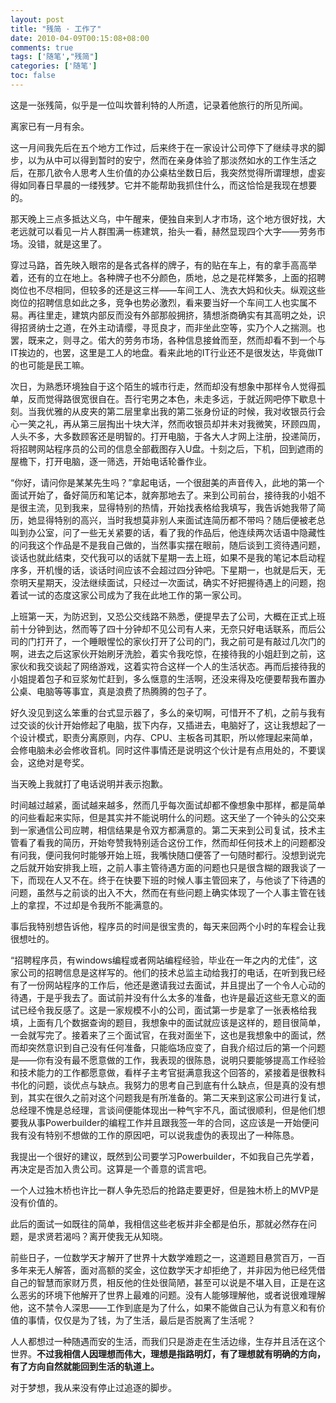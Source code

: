 ```yaml
---
layout: post
title: "残简 · 工作了"
date: 2010-04-09T00:15:08+08:00
comments: true
tags: ['随笔',"残简"]
categories: ['随笔']
toc: false
---
```


这是一张残简，似乎是一位叫坎普利特的人所遗，记录着他旅行的所见所闻。

离家已有一月有余。

这一月间我先后在五个地方工作过，后来终于在一家设计公司停下了继续寻求的脚步，以为从中可以得到暂时的安宁，然而在亲身体验了那淡然如水的工作生活之后，在那几欲令人思考人生价值的办公桌枯坐数日后，我突然觉得所谓理想，虚妄得如同春日早晨的一缕残梦。它并不能帮助我抓住什么，而这恰恰是我现在想要的。

那天晚上三点多抵达义乌，中午醒来，便独自来到人才市场，这个地方很好找，大老远就可以看见一片人群围满一栋建筑，抬头一看，赫然显现四个大字——劳务市场。没错，就是这里了。

穿过马路，首先映入眼帘的是各式各样的牌子，有的贴在车上，有的拿手高高举着，还有的立在地上。各种牌子也不分颜色，质地，总之是花样繁多，上面的招聘岗位也不尽相同，但较多的还是这三样——车间工人、洗衣大妈和伙夫。纵观这些岗位的招聘信息如此之多，竞争也势必激烈，看来要当好一个车间工人也实属不易。再往里走，建筑内部反而没有外部那般拥挤，猜想浙商确实有其高明之处，识得招贤纳士之道，在外主动请缨，寻觅良才，而非坐此空等，实乃个人之揣测。也罢，既来之，则寻之。偌大的劳务市场，各种信息接耸而至，然而却看不到一个与IT挨边的，也罢，这里是工人的地盘。看来此地的IT行业还不是很发达，毕竟做IT的也可能是民工嘛。

次日，为熟悉环境独自于这个陌生的城市行走，然而却没有想象中那样令人觉得孤单，反而觉得路很宽很自在。吾行宅男之本色，未走多远，于就近网吧停下歇息十刻。当我优雅的从皮夹的第二层里拿出我的第二张身份证的时候，我对收银员行会心一笑之礼，再从第三层掏出十块大洋，然而收银员却并未对我微笑，环顾四周，人头不多，大多数顾客还是明智的。打开电脑，于各大人才网上注册，投递简历，将招聘网站程序员的公司的信息全部截图存入U盘。十刻之后，下机，回到遮雨的屋檐下，打开电脑，逐一筛选，开始电话轮番作业。

“你好，请问你是某某先生吗？”拿起电话，一个很甜美的声音传入，此地的第一个面试开始了，备好简历和笔记本，就奔那地去了。来到公司前台，接待我的小姐不是很主流，见到我来，显得特别的热情，开始找表格给我填写，我告诉她我带了简历，她显得特别的高兴，当时我想莫非别人来面试连简历都不带吗？随后便被老总叫到办公室，问了一些无关紧要的话，看了我的作品后，他连续两次话语中隐藏性的问我这个作品是不是我自己做的，当然事实摆在眼前，随后谈到工资待遇问题，谈话也就此结束，交代我可以的话就下星期一去上班，如果不是我的笔记本启动程序多，开机慢的话，谈话时间应该不会超过四分钟吧。下星期一，也就是后天，无奈明天星期天，没法继续面试，只经过一次面试，确实不好把握待遇上的问题，抱着试一试的态度这家公司成为了我在此地工作的第一家公司。

上班第一天，为防迟到，又恐公交线路不熟悉，便提早去了公司，大概在正式上班前十分钟到达，然而等了四十分钟却不见公司有人来，无奈只好电话联系，而后公司的门打开了，一个睡眼惺忪的家伙打开了公司的门，我之前可是有敲过几次门的啊，进去之后这家伙开始刷牙洗脸，着实令我吃惊，在接待我的小姐赶到之前，这家伙和我交谈起了网络游戏，这着实符合这样一个人的生活状态。再而后接待我的小姐提着包子和豆浆匆忙赶到，多么惬意的生活啊，还没来得及吃便要帮我布置办公桌、电脑等等事宜，真是浪费了热腾腾的包子了。

好久没见到这么笨重的台式显示器了，多么的亲切啊，可惜开不了机，之前与我有过交谈的伙计开始修起了电脑，拔下内存，又插进去，电脑好了，这让我想起了一个设计模式，职责分离原则，内存、CPU、主板各司其职，所以修理起来简单，会修电脑未必会修收音机。同时这件事情还是说明这个伙计是有点用处的，不要误会，这绝对是夸奖。

当天晚上我就打了电话说明并表示抱歉。

时间越过越紧，面试越来越多，然而几乎每次面试却都不像想象中那样，都是简单的问些看起来实际，但是其实并不能说明什么的问题。这天坐了一个钟头的公交来到一家通信公司应聘，相信结果是令双方都满意的。第二天来到公司复试，技术主管看了看我的简历，开始夸赞我特别适合这份工作，然而却任何技术上的问题都没有问我，便问我何时能够开始上班，我嘴快随口便答了一句随时都行。没想到说完之后就开始安排我上班，之前人事主管待遇方面的问题也只是很含糊的跟我谈了一下，而现在人又不在。终于在快要下班的时候人事主管回来了，与他谈了下待遇的问题，虽然与之前谈的出入不大，然而在有些问题上确实体现了一个人事主管在钱上的拿捏，不过却是令我所不能满意的。

事后我特别想告诉他，程序员的时间是很宝贵的，每天来回两个小时的车程会让我很想吐的。

“招聘程序员，有windows编程或者网站编程经验，毕业在一年之内的尤佳”，这家公司的招聘信息是这样写的。他们的技术总监主动给我打的电话，在听到我已经有了一份网站程序的工作后，他还是邀请我过去面试，并且提出了一个令人心动的待遇，于是乎我去了。面试前并没有什么太多的准备，也许是最近这些无意义的面试已经令我反感了。这是一家规模不小的公司，面试第一步是拿了一张表格给我填，上面有几个数据查询的题目，我想象中的面试就应该是这样的，题目很简单，一会就写完了。接着来了三个面试官，在我对面坐下，这也是我想象中的面试，然而却突然意识到自己没有任何准备，只能临场应变了，自我介绍过后的第一个问题是——你有没有最不愿意做的工作，我表现的很陈恳，说明只要能够提高工作经验和技术能力的工作都愿意做，看样子主考官挺满意我这个回答的，紧接着是很教科书化的问题，谈优点与缺点。我努力的思考自己到底有什么缺点，但是真的没有想到，其实在很久之前对这个问题我是有所准备的。第二天来到这家公司进行复试，总经理不愧是总经理，言谈间便能体现出一种气宇不凡，面试很顺利，但是他们想要我从事Powerbuilder的编程工作并且跟我签一年的合同，这应该是一开始便问我有没有特别不想做的工作的原因吧，可以说我虚伪的表现出了一种陈恳。

我提出一个很好的建议，既然到公司要学习Powerbuilder，不如我自己先学着，再决定是否加入贵公司。这算是一个善意的谎言吧。

一个人过独木桥也许比一群人争先恐后的抢路走要更好，但是独木桥上的MVP是没有价值的。

此后的面试一如既往的简单，我相信这些老板并非全都是伯乐，那就必然存在问题，是求贤若渴吗？离开使我无从知晓。

前些日子，一位数学天才解开了世界十大数学难题之一，这道题目悬赏百万，一百多年来无人解答，面对高额的奖金，这位数学天才却拒绝了，并非因为他已经凭借自己的智慧而家财万贯，相反他的住处很简陋，甚至可以说是不堪入目，正是在这么恶劣的环境下他解开了世界上最难的问题。没有人能够理解他，或者说很难理解他，这不禁令人深思——工作到底是为了什么，如果不能做自己认为有意义和有价值的事情，仅仅是为了钱，为了生活，最后是否脱离了生活呢？

人人都想过一种随遇而安的生活，而我们只是游走在生活边缘，生存并且活在这个世界。**不过我相信人因理想而伟大，理想是指路明灯，有了理想就有明确的方向，有了方向自然就能回到生活的轨道上。**

对于梦想，我从来没有停止过追逐的脚步。